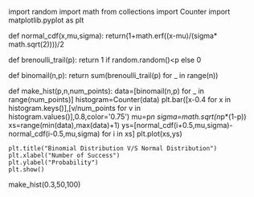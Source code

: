 import random
import math
from collections import Counter
import matplotlib.pyplot as plt

def normal_cdf(x,mu,sigma):
    return(1+math.erf((x-mu)/(sigma* math.sqrt(2))))/2

def brenoulli_trail(p):
    return 1 if random.random()<p else 0

def binomail(n,p):
    return sum(brenoulli_trail(p) for _ in range(n))

def make_hist(p,n,num_points):
    data=[binomail(n,p) for _ in range(num_points)]
    histogram=Counter(data)
    plt.bar([x-0.4 for x in histogram.keys()],[v/num_points for v in histogram.values()],0.8,color='0.75')
    mu=p*n
    sigma=math.sqrt(n*p*(1-p))
    xs=range(min(data),max(data)+1)
    ys=[normal_cdf(i+0.5,mu,sigma)-normal_cdf(i-0.5,mu,sigma) for i in xs]
    plt.plot(xs,ys)
    
    plt.title("Binomial Distribution V/S Normal Distribution")
    plt.xlabel("Number of Success")
    plt.ylabel("Probability")
    plt.show()
    
make_hist(0.3,50,100)
